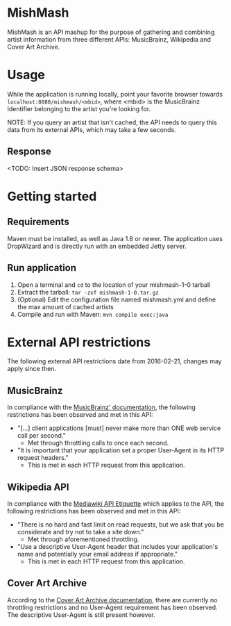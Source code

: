 MishMash
========

MishMash is an API mashup for the purpose of gathering and combining artist information from three different APIs:
 MusicBrainz, Wikipedia and Cover Art Archive.

Usage
=====

While the application is running locally, point your favorite browser towards `localhost:8080/mishmash/<mbid>`, where 
 \<mbid\> is the MusicBrainz Identifier belonging to the artist you're looking for.

NOTE: If you query an artist that isn't cached, the API needs to query this data from its external APIs, 
 which may take a few seconds.

Response
--------

\<TODO: Insert JSON response schema\> 

Getting started
===============

Requirements
------------

Maven must be installed, as well as Java 1.8 or newer.
The application uses DropWizard and is directly run with an embedded Jetty server. 

Run application
---------------

1. Open a terminal and `cd` to the location of your mishmash-1-0 tarball
2. Extract the tarball: `tar -zxf mishmash-1-0.tar.gz`
3. (Optional) Edit the configuration file named mishmash.yml and define the max amount of cached artists
4. Compile and run with Maven: `mvn compile exec:java`

External API restrictions
=========================

The following external API restrictions date from 2016-02-21, changes may apply since then.

MusicBrainz
-----------

In compliance with the [MusicBrainz' documentation](http://musicbrainz.org/doc/Development/XML_Web_Service/Version_2), 
 the following restrictions has been observed and met in this API: 

* "[...] client applications [must] never make more than ONE web service call per second."
    * Met through throttling calls to once each second.
* "It is important that your application set a proper User-Agent in its HTTP request headers."
    * This is met in each HTTP request from this application.

Wikipedia API
-------------

In compliance with the [Mediawiki API Etiquette](https://www.mediawiki.org/wiki/API:Etiquette) which applies to the API, 
 the following restrictions has been observed and met in this API:

* "There is no hard and fast limit on read requests, but we ask that you be considerate and try not to take a site down."
    * Met through aforementioned throttling.
* "Use a descriptive User-Agent header that includes your application's name and potentially your email address if appropriate."
    * This is met in each HTTP request from this application.
    
Cover Art Archive
-----------------

According to the [Cover Art Archive documentation](https://wiki.musicbrainz.org/Cover_Art_Archive/API), there are 
 currently no throttling restrictions and no User-Agent requirement has been observed. The descriptive User-Agent is still present however.
